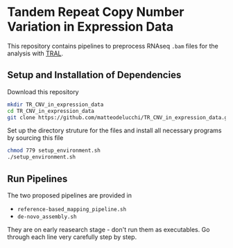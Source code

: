 # Tandem Repeat Copy Number Variation in Expression Data
This repository contains pipelines to preprocess RNAseq `.bam` files for the analysis with [TRAL](https://github.com/acg-team/tral).

## Setup and Installation of Dependencies
Download this repository
```bash
mkdir TR_CNV_in_expression_data
cd TR_CNV_in_expression_data
git clone https://github.com/matteodelucchi/TR_CNV_in_expression_data.git
```

Set up the directory struture for the files and install all necessary programs by sourcing this file
```bash
chmod 779 setup_environment.sh
./setup_environment.sh
```

## Run Pipelines
The two proposed pipelines are provided in 
* `reference-based_mapping_pipeline.sh`
* `de-novo_assembly.sh`

They are on early reasearch stage - don't run them as executables.
Go through each line very carefully step by step.

